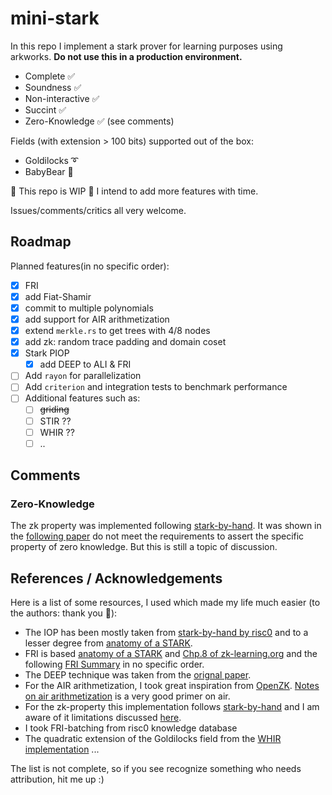# mini-stark

In this repo I implement a stark prover for learning purposes using arkworks.
**Do not use this in a production environment.**

- Complete ✅
- Soundness ✅
- Non-interactive ✅
- Succint ✅
- Zero-Knowledge ✅ (see comments)

Fields (with extension > 100 bits) supported out of the box:

- Goldilocks ➰
- BabyBear 🧸

🚧 This repo is WIP 🚧 I intend to add more features with time.

Issues/comments/critics all very welcome.

## Roadmap

Planned features(in no specific order):

- [x] FRI
- [x] add Fiat-Shamir
- [x] commit to multiple polynomials
- [x] add support for AIR arithmetization
- [x] extend `merkle.rs` to get trees with 4/8 nodes
- [x] add zk: random trace padding and domain coset
- [x] Stark PIOP
  - [x] add DEEP to ALI & FRI
- [ ] Add `rayon` for parallelization
- [ ] Add `criterion` and integration tests to benchmark performance
- [ ] Additional features such as:
  - [ ] ~~griding~~
  - [ ] STIR ??
  - [ ] WHIR ??
  - [ ] ..

## Comments

### Zero-Knowledge

  The zk property was implemented following [stark-by-hand](https://dev.risczero.com/proof-system/stark-by-hand).
  It was shown in the [following paper](https://eprint.iacr.org/2024/1037.pdf#cite.FRISummary) do not meet the requirements to assert the specific property of zero knowledge.
But this is still a topic of discussion.

## References / Acknowledgements

Here is a list of some resources, I used which made my life much easier (to the authors: thank you 🙏):

- The IOP has been mostly taken from [stark-by-hand by risc0](https://dev.risczero.com/proof-system/stark-by-hand) and to a lesser degree from [anatomy of a STARK](https://aszepieniec.github.io/stark-anatomy/stark).
- FRI is based [anatomy of a STARK](https://aszepieniec.github.io/stark-anatomy/stark) and [Chp.8 of zk-learning.org](https://rdi.berkeley.edu/zk-learning/assets/lecture8.pdf) and the following [FRI Summary](https://eprint.iacr.org/2022/1216.pdf) in no specific order.
- The DEEP technique was taken from the [orignal paper](https://eprint.iacr.org/2019/336.pdf#cite.stark).
- For the AIR arithmetization, I took great inspiration from [OpenZK](https://www.youtube.com/watch?v=H3AKu03AwYc). [Notes on air arithmetization](https://cronokirby.com/posts/2022/09/notes-on-stark-arithmetization/) is a very good primer on air.
- For the zk-property this implementation follows [stark-by-hand](https://dev.risczero.com/proof-system/stark-by-hand#lesson-5-zk-commitments-of-the-trace-data) and I am aware of it limitations discussed [here](https://eprint.iacr.org/2024/1037.pdf#cite.FRISummary).
- I took FRI-batching from risc0 knowledge database
- The quadratic extension of the Goldilocks field from the [WHIR implementation](https://github.com/WizardOfMenlo/whir/blob/9db4ffd19def8be1f2bba0a5293960bd35ebd9f3/src/crypto/fields.rs#L45)
...

The list is not complete, so if you see recognize something who needs attribution, hit me up :)
